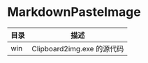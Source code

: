 
# MarkdownPasteImage

| 目录 | 描述 |
| ------------------------- |:----------------------------------:| 
| win  |  Clipboard2img.exe 的源代码 |